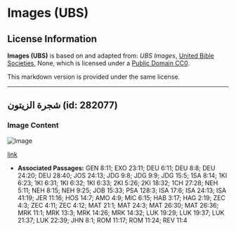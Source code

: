 # Images (UBS)

## License Information

**Images (UBS)** is based on and adapted from: _UBS Images_, [United Bible Societies](https://unitedbiblesocieties.org/), None, which is licensed under a [Public Domain CC0](https://creativecommons.org/public-domain/cc0/).

This markdown version is provided under the same license.



--------------------------------

## شجرة الزيتون (id: 282077)

### Image Content

![Image](https://cdn.aquifer.bible/aquifer-content/resources/Media/WEB-0681_olive_tree.jpg)

[link](https://cdn.aquifer.bible/aquifer-content/resources/Media/WEB-0681_olive_tree.jpg)

* **Associated Passages:** GEN 8:11; EXO 23:11; DEU 6:11; DEU 8:8; DEU 24:20; DEU 28:40; JOS 24:13; JDG 9:8; JDG 9:9; JDG 15:5; 1SA 8:14; 1KI 6:23; 1KI 6:31; 1KI 6:32; 1KI 6:33; 2KI 5:26; 2KI 18:32; 1CH 27:28; NEH 5:11; NEH 8:15; NEH 9:25; JOB 15:33; PSA 128:3; ISA 17:6; ISA 24:13; ISA 41:19; JER 11:16; HOS 14:7; AMO 4:9; MIC 6:15; HAB 3:17; HAG 2:19; ZEC 4:3; ZEC 4:11; ZEC 4:12; MAT 21:1; MAT 24:3; MAT 26:30; MAT 26:36; MRK 11:1; MRK 13:3; MRK 14:26; MRK 14:32; LUK 19:29; LUK 19:37; LUK 21:37; LUK 22:39; JHN 8:1; ROM 11:17; ROM 11:24; REV 11:4

